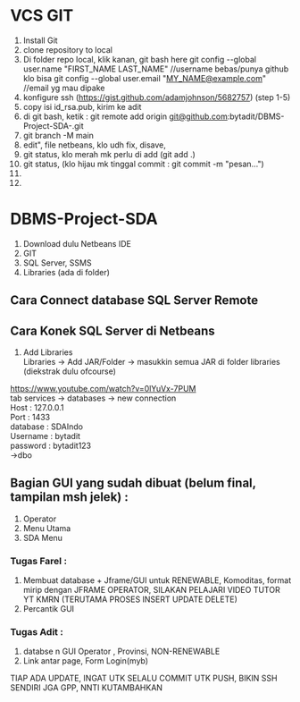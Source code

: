 # VCS GIT
1. Install Git
2. clone repository to local
3. Di folder repo local, klik kanan, git bash here
git config --global user.name "FIRST_NAME LAST_NAME"  //username bebas/punya github klo bisa
git config --global user.email "MY_NAME@example.com"  //email yg mau dipake
5. konfigure ssh (https://gist.github.com/adamjohnson/5682757) (step 1-5)
6. copy isi id_rsa.pub, kirim ke adit
7. di git bash, ketik : git remote add origin git@github.com:bytadit/DBMS-Project-SDA-.git
8. git branch -M main
9. edit", file netbeans, klo udh fix, disave, 
10. git status, klo merah mk perlu di add (git add .)
11. git status, (klo hijau mk tinggal commit : git commit -m "pesan...")
12. 
13. 

# DBMS-Project-SDA
1. Download dulu Netbeans IDE
2. GIT
3. SQL Server, SSMS
4. Libraries (ada di folder)

## Cara Connect database SQL Server Remote

## Cara Konek SQL Server di Netbeans
1. Add Libraries <br>
Libraries -> Add JAR/Folder -> masukkin semua JAR di folder libraries (diekstrak dulu ofcourse)

https://www.youtube.com/watch?v=0lYuVx-7PUM <br>
tab services -> databases -> new connection <br>
Host : 127.0.0.1 <br>
Port : 1433 <br>
database : SDAIndo <br>
Username : bytadit <br>
password : bytadit123 <br>
->dbo
## Bagian GUI yang sudah dibuat (belum final, tampilan msh jelek) :
1. Operator
2. Menu Utama
3. SDA Menu

### Tugas Farel :
1. Membuat database + Jframe/GUI untuk RENEWABLE, Komoditas, format mirip dengan JFRAME OPERATOR, SILAKAN PELAJARI VIDEO TUTOR YT KMRN (TERUTAMA PROSES INSERT UPDATE DELETE)
2. Percantik GUI
### Tugas Adit :
1. databse n GUI Operator , Provinsi, NON-RENEWABLE
2. Link antar page, Form Login(myb)

TIAP ADA UPDATE, INGAT UTK SELALU COMMIT
UTK PUSH, BIKIN SSH SENDIRI JGA GPP, NNTI KUTAMBAHKAN
